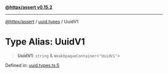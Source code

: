 [**@httpx/assert v0.15.2**](../../README.md)

***

[@httpx/assert](../../README.md) / [uuid.types](../README.md) / UuidV1

# Type Alias: UuidV1

> **UuidV1**: `string` & `WeakOpaqueContainer`\<`"UuidV1"`\>

Defined in: [uuid.types.ts:5](https://github.com/belgattitude/httpx/blob/68e7ebef40f7182365676b3a21f99e398b93dd78/packages/assert/src/uuid.types.ts#L5)
